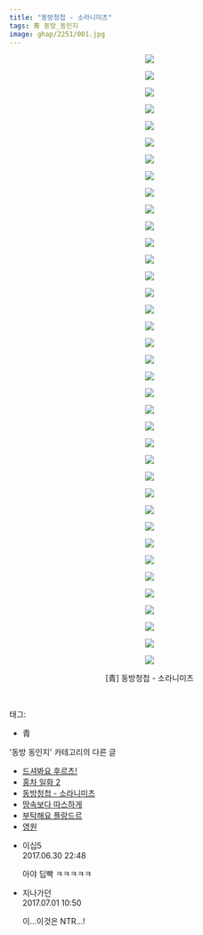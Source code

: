 ```yaml
---
title: "동방청첩 - 소라니미츠"
tags: 青 동방_동인지
image: ghap/2251/001.jpg
---
```

<div class="article">
<p style="text-align: center; clear: none; float: none;"><img src="{{ site.nasurl }}/ghap/2251/001.jpg"/></p>
<p style="text-align: center; clear: none; float: none;"><img src="{{ site.nasurl }}/ghap/2251/002.jpg"/></p>
<p style="text-align: center; clear: none; float: none;"><img src="{{ site.nasurl }}/ghap/2251/003.jpg"/></p>
<p style="text-align: center; clear: none; float: none;"><img src="{{ site.nasurl }}/ghap/2251/004.jpg"/></p>
<p style="text-align: center; clear: none; float: none;"><img src="{{ site.nasurl }}/ghap/2251/005.jpg"/></p>
<p style="text-align: center; clear: none; float: none;"><img src="{{ site.nasurl }}/ghap/2251/006.jpg"/></p>
<p style="text-align: center; clear: none; float: none;"><img src="{{ site.nasurl }}/ghap/2251/007.jpg"/></p>
<p style="text-align: center; clear: none; float: none;"><img src="{{ site.nasurl }}/ghap/2251/008.jpg"/></p>
<p style="text-align: center; clear: none; float: none;"><img src="{{ site.nasurl }}/ghap/2251/009.jpg"/></p>
<p style="text-align: center; clear: none; float: none;"><img src="{{ site.nasurl }}/ghap/2251/010.jpg"/></p>
<p style="text-align: center; clear: none; float: none;"><img src="{{ site.nasurl }}/ghap/2251/011.jpg"/></p>
<p style="text-align: center; clear: none; float: none;"><img src="{{ site.nasurl }}/ghap/2251/012.jpg"/></p>
<p style="text-align: center; clear: none; float: none;"><img src="{{ site.nasurl }}/ghap/2251/013.jpg"/></p>
<p style="text-align: center; clear: none; float: none;"><img src="{{ site.nasurl }}/ghap/2251/014.jpg"/></p>
<p style="text-align: center; clear: none; float: none;"><img src="{{ site.nasurl }}/ghap/2251/015.jpg"/></p>
<p style="text-align: center; clear: none; float: none;"><img src="{{ site.nasurl }}/ghap/2251/016.jpg"/></p>
<p style="text-align: center; clear: none; float: none;"><img src="{{ site.nasurl }}/ghap/2251/017.jpg"/></p>
<p style="text-align: center; clear: none; float: none;"><img src="{{ site.nasurl }}/ghap/2251/018.jpg"/></p>
<p style="text-align: center; clear: none; float: none;"><img src="{{ site.nasurl }}/ghap/2251/019.jpg"/></p>
<p style="text-align: center; clear: none; float: none;"><img src="{{ site.nasurl }}/ghap/2251/020.jpg"/></p>
<p style="text-align: center; clear: none; float: none;"><img src="{{ site.nasurl }}/ghap/2251/021.jpg"/></p>
<p style="text-align: center; clear: none; float: none;"><img src="{{ site.nasurl }}/ghap/2251/022.jpg"/></p>
<p style="text-align: center; clear: none; float: none;"><img src="{{ site.nasurl }}/ghap/2251/023.jpg"/></p>
<p style="text-align: center; clear: none; float: none;"><img src="{{ site.nasurl }}/ghap/2251/024.jpg"/></p>
<p style="text-align: center; clear: none; float: none;"><img src="{{ site.nasurl }}/ghap/2251/025.jpg"/></p>
<p style="text-align: center; clear: none; float: none;"><img src="{{ site.nasurl }}/ghap/2251/026.jpg"/></p>
<p style="text-align: center; clear: none; float: none;"><img src="{{ site.nasurl }}/ghap/2251/027.jpg"/></p>
<p style="text-align: center; clear: none; float: none;"><img src="{{ site.nasurl }}/ghap/2251/028.jpg"/></p>
<p style="text-align: center; clear: none; float: none;"><img src="{{ site.nasurl }}/ghap/2251/029.jpg"/></p>
<p style="text-align: center; clear: none; float: none;"><img src="{{ site.nasurl }}/ghap/2251/030.jpg"/></p>
<p style="text-align: center; clear: none; float: none;"><img src="{{ site.nasurl }}/ghap/2251/031.jpg"/></p>
<p style="text-align: center; clear: none; float: none;"><img src="{{ site.nasurl }}/ghap/2251/032.jpg"/></p>
<p style="text-align: center; clear: none; float: none;"><img src="{{ site.nasurl }}/ghap/2251/033.jpg"/></p>
<p style="text-align: center; clear: none; float: none;"><img src="{{ site.nasurl }}/ghap/2251/034.jpg"/></p>
<p style="text-align: center; clear: none; float: none;"><img src="{{ site.nasurl }}/ghap/2251/035.jpg"/></p>
<p style="text-align: center; clear: none; float: none;"><img src="{{ site.nasurl }}/ghap/2251/036.jpg"/></p>
<p style="text-align: center; clear: none; float: none;"><img src="{{ site.nasurl }}/ghap/2251/037.jpg"/></p>
<p style="text-align: center; clear: none; float: none;">[青] 동방청첩 - 소라니미츠</p>
<p><br/></p>
</div><div class="tagTrail">
<p>태그: </p>
<ul>
<li>青</li>
</ul>
</div><div class="another">
<p>'동방 동인지' 카테고리의 다른 글</p>
<ul>
<li><a href="/2016-09-21-ghap_2253">드셔봐요 후르츠!</a></li>
<li><a href="/2016-09-20-ghap_2252">홍차 일화 2</a></li>
<li><a href="/2016-09-20-ghap_2251">동방청첩 - 소라니미츠</a></li>
<li><a href="/2016-09-20-ghap_2249">땅속보다 따스하게</a></li>
<li><a href="/2016-09-20-ghap_2248">부탁해요 플랑드르</a></li>
<li><a href="/2016-09-20-ghap_2247">영원</a></li>
</ul>
</div><div class="cb_module cb_fluid">
<div class="cb_wrt cb_profile">
<div class="comment">
<ul>
<li class="cb_thumb_off" id="comment15026345">
<div class="cb_comment_area">
<div class="cb_info_area">
<div class="cb_section">
<span class="cb_nick_name">이십5</span>
</div>
<div class="cb_section">
<span class="cb_date">2017.06.30 22:48 </span>
</div>
</div>
<div class="cb_dsc_comment">
<p class="cb_dsc">
											아야 딥빡 ㅋㅋㅋㅋㅋ
										</p>
</div>
</div></li>
<li class="cb_thumb_off" id="comment15026612">
<div class="cb_comment_area">
<div class="cb_info_area">
<div class="cb_section">
<span class="cb_nick_name">지나가던</span>
</div>
<div class="cb_section">
<span class="cb_date">2017.07.01 10:50 </span>
</div>
</div>
<div class="cb_dsc_comment">
<p class="cb_dsc">
											이...이것은 NTR...!
										</p>
</div>
</div></li>
</ul>
</div>
</div><!-- commentList close -->
</div>